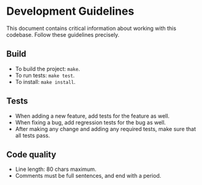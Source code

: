 # Development Guidelines

This document contains critical information about working with this
codebase. Follow these guidelines precisely.

## Build

 - To build the project: `make`.
 - To run tests: `make test`.
 - To install: `make install`.

## Tests

 - When adding a new feature, add tests for the feature as well.
 - When fixing a bug, add regression tests for the bug as well.
 - After making any change and adding any required tests, make sure
   that all tests pass.

## Code quality

 - Line length: 80 chars maximum.
 - Comments must be full sentences, and end with a period.
